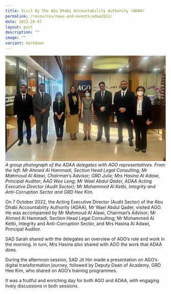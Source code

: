 ```yaml
---
title: Visit By The Abu Dhabi Accountability Authority (ADAA)
permalink: /resources/news-and-events/adaa2022/
date: 2022-10-07
layout: post
description: ""
image: ""
variant: markdown
---
```

![](/images/Visitors/ADAA2022.jpg)
*A group photograph of the ADAA delegates with AGO representatives. From the left: Mr Ahmed Al Hammadi, Section Head Legal Consulting; Mr Mahmoud Al Alawi, Chairman’s Advisor; GRD Julie; Mrs Hasina Al Adawi, Principal Auditor; AAG Wee Leng; Mr Wael Abdul Qader, ADAA  Acting Executive Director (Audit Sector); Mr Mohammed Al Ketbi, Integrity and Anti-Corruption Sector and GRD Hee Kim.*
 

On 7 October 2022, the Acting Executive Director (Audit Sector) of the Abu Dhabi Accountability Authority (ADAA), Mr Wael Abdul Qader, visited AGO. He was accompanied by Mr Mahmoud Al Alawi, Chairman’s Advisor; Mr Ahmed Al Hammadi, Section Head Legal Consulting; Mr Mohammed Al Ketbi, Integrity and Anti-Corruption Sector, and Mrs Hasina Al Adawi, Principal Auditor. 

SAD Sarah shared with the delegates an overview of AGO’s role and work in the morning. In turn, Mrs Hasina also shared with AGO the work that ADAA does. 

During the afternoon session, SAD Jit Hin made a presentation on AGO’s digital transformation journey, followed by Deputy Dean of Academy, GRD Hee Kim, who shared on AGO’s training programmes. 

It was a fruitful and enriching day for both AGO and ADAA, with engaging lively discussions in both sessions.